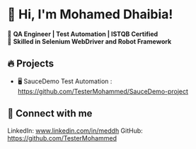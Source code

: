 # 👋 Hi, I'm Mohamed Dhaibia!  
🔹 **QA Engineer | Test Automation | ISTQB Certified**  
🔹 **Skilled in Selenium WebDriver and Robot Framework**  

## 🔥 Projects  
- 🖥️ SauceDemo Test Automation : https://github.com/TesterMohammed/SauceDemo-project   

## 📩 Connect with me  
LinkedIn: www.linkedin.com/in/meddh
GitHub:   https://github.com/TesterMohammed

